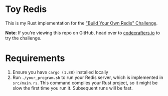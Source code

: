 # Toy Redis

This is my Rust implementation for the ["Build Your Own Redis" Challenge](https://codecrafters.io/challenges/redis).

**Note**: If you're viewing this repo on GitHub, head over to
[codecrafters.io](https://codecrafters.io) to try the challenge.

# Requirements

1. Ensure you have `cargo (1.88)` installed locally
1. Run `./your_program.sh` to run your Redis server, which is implemented in
   `src/main.rs`. This command compiles your Rust project, so it might be slow
   the first time you run it. Subsequent runs will be fast.
